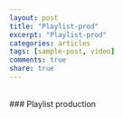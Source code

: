 ```yaml
---
layout: post
title: "Playlist-prod"
excerpt: "Playlist-prod"
categories: articles
tags: [sample-post, video]
comments: true
share: true
---
```

<br>
### Playlist production
<br>
<div class="apester-media" data-token="5c62dbd8019e514a761a1ddf" data-context="true" data-tags="" data-fallback="true" height="350"></div><script async 
src="https://static.apester.com/js/sdk/latest/apester-sdk.js"></script>
<br>
